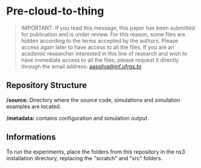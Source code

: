 # Pre-cloud-to-thing

>IMPORTANT. If you read this message, this paper has been submitted for publication and is under review. For this reason, some files are hidden according to the terms accepted by the authors. Please access again later to have access to all the files. If you are an academic researcher interested in this line of research and wish to have immediate access to all the files, please request it directly through the email address: aassilva@inf.ufrgs.br


## Repository Structure

**/source:** Directory where the source code, simulations and simulation examples are located.

**/metadata:** contains configuration and simulation output.

## Informations

To run the experiments, place the folders from this repository in the ns3 installation directory, replacing the "scratch" and "src" folders.
